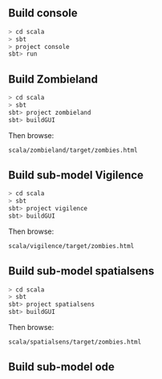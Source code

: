 ## Build console

```sh
> cd scala
> sbt
> project console
sbt> run
```

## Build Zombieland

```sh
> cd scala
> sbt
sbt> project zombieland
sbt> buildGUI
```

Then browse:
```sh
scala/zombieland/target/zombies.html
```

## Build sub-model Vigilence

```sh
> cd scala
> sbt
sbt> project vigilence
sbt> buildGUI
```

Then browse:
```sh
scala/vigilence/target/zombies.html
```

## Build sub-model spatialsens

```sh
> cd scala
> sbt
sbt> project spatialsens
sbt> buildGUI
```

Then browse:
```sh
scala/spatialsens/target/zombies.html
```

## Build sub-model ode
```